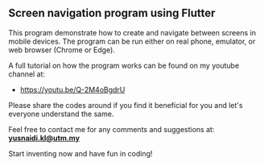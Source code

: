 ## Screen navigation program using Flutter

This program demonstrate how to create and navigate between screens in mobile devices. The program can be run either on real phone, emulator, or web browser (Chrome or Edge).

A full tutorial on how the program works can be found on my youtube channel at:

- https://youtu.be/Q-2M4oBgdrU

Please share the codes around if you find it beneficial for you and let's everyone understand the same.

Feel free to contact me for any comments and suggestions at: <b>yusnaidi.kl@utm.my</b>

Start inventing now and have fun in coding!
